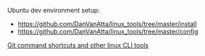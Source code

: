 Ubuntu dev environment setup:
- https://github.com/DanVanAtta/linux_tools/tree/master/install
- https://github.com/DanVanAtta/linux_tools/tree/master/config


[Git command shortcuts and other linux CLI tools](https://github.com/DanVanAtta/linux_tools/tree/master/bin)
